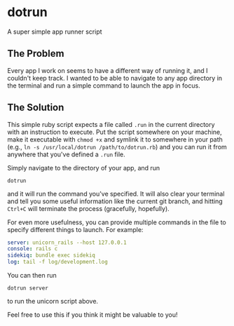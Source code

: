 # dotrun
A super simple app runner script

## The Problem
Every app I work on seems to have a different way of running it, and I couldn't keep track. I wanted to be able to navigate to any app directory in the terminal and run a simple command to launch the app in focus.

## The Solution
This simple ruby script expects a file called `.run` in the current directory with an instruction to execute. Put the script somewhere on your machine, make it executable with `chmod +x` and symlink it to somewhere in your path (e.g., `ln -s /usr/local/dotrun /path/to/dotrun.rb`) and you can run it from anywhere that you've defined a `.run` file. 

Simply navigate to the directory of your app, and run
```
dotrun
```
and it will run the command you've specified. It will also clear your terminal and tell you some useful information like the current git branch, and hitting `Ctrl+C` will terminate the process (gracefully, hopefully). 

For even more usefulness, you can provide multiple commands in the file to specify different things to launch. For example:

```yaml
server: unicorn_rails --host 127.0.0.1
console: rails c
sidekiq: bundle exec sidekiq
log: tail -f log/development.log
```

You can then run
```
dotrun server
```
to run the unicorn script above.

Feel free to use this if you think it might be valuable to you!
